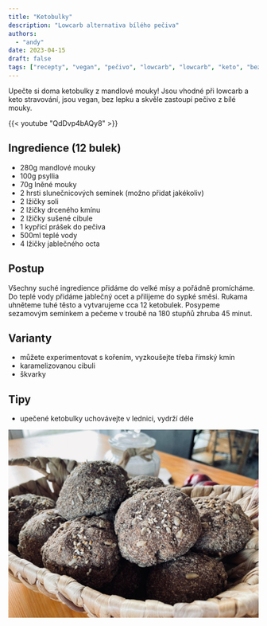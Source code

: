 ```yaml
---
title: "Ketobulky"
description: "Lowcarb alternativa bílého pečiva"
authors:
  - "andy"
date: 2023-04-15
draft: false
tags: ["recepty", "vegan", "pečivo", "lowcarb", "lowcarb", "keto", "bez lepku"]
---
```


Upečte si doma ketobulky z mandlové mouky! Jsou vhodné při lowcarb a keto stravování, jsou vegan, bez lepku a skvěle zastoupí pečivo z bílé mouky. 

{{< youtube "QdDvp4bAQy8" >}}

## Ingredience (12 bulek)
- 280g mandlové mouky
- 100g psyllia
- 70g lněné mouky
- 2 hrsti slunečnicových semínek (možno přidat jakékoliv)
- 2 lžičky soli
- 2 lžičky drceného kmínu
- 2 lžičky sušené cibule
- 1 kypřící prášek do pečiva
- 500ml teplé vody
- 4 lžičky jablečného octa

## Postup
Všechny suché ingredience přidáme do velké mísy a pořádně promícháme. Do teplé vody přidáme jablečný ocet a přilijeme do sypké směsi. Rukama uhněteme tuhé těsto a vytvarujeme cca 12 ketobulek. Posypeme sezamovým semínkem a pečeme v troubě na 180 stupňů zhruba 45 minut. 

## Varianty
- můžete experimentovat s kořením, vyzkoušejte třeba římský kmín
- karamelizovanou cibuli
- škvarky

## Tipy
- upečené ketobulky uchovávejte v lednici, vydrží déle

![](bulky.jpg)